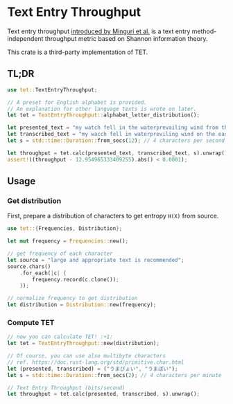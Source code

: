 # Text Entry Throughput
Text entry throughput [introduced by Minguri et al.](https://dl.acm.org/doi/fullHtml/10.1145/3290605.3300866)
is a text entry method-independent throughput metric based on Shannon information theory.

This crate is a third-party implementation of TET.

## TL;DR
```rust
use tet::TextEntryThroughput;

// A preset for English alphabet is provided.
// An explanation for other language texts is wrote on later.
let tet = TextEntryThroughput::alphabet_letter_distribution();

let presented_text = "my watch fell in the waterprevailing wind from the east";
let transcribed_text = "my wacch fell in waterpreviling wind on the east";
let s = std::time::Duration::from_secs(12); // 4 characters per second

let throughput = tet.calc(presented_text, transcribed_text, s).unwrap();
assert!((throughput - 12.954965333409255).abs() < 0.0001);
```

## Usage
### Get distribution
First, prepare a distribution of characters to get entropy `H(X)` from source.
```rust
use tet::{Frequencies, Distribution};

let mut frequency = Frequencies::new();

// get frequency of each character
let source = "large and appropriate text is recommended";
source.chars()
    .for_each(|c| {
        frequency.record(c.clone());
    });

// normalize frequency to get distribution
let distribution = Distribution::new(frequency);
```

### Compute TET
```rust
// now you can calculate TET! :+1:
let tet = TextEntryThroughput::new(distribution);

// Of course, you can use also multibyte characters
// ref. https://doc.rust-lang.org/std/primitive.char.html
let (presented, transcribed) = ("うまぴょい", "うまぽい");
let s = std::time::Duration::from_secs(2); // 4 characters per minute

// Text Entry Throughput (bits/second)
let throughput = tet.calc(presented, transcribed, s).unwrap();
```